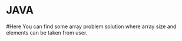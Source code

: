 # JAVA
#Here You can find some array problem solution where array size and elements can be taken from user.

